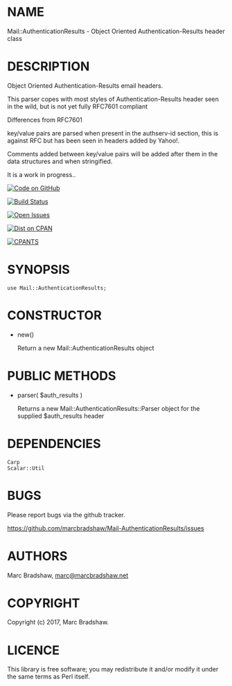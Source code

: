 # NAME

Mail::AuthenticationResults - Object Oriented Authentication-Results header class

# DESCRIPTION

Object Oriented Authentication-Results email headers.

This parser copes with most styles of Authentication-Results header seen in the wild, but is not yet fully RFC7601 compliant

Differences from RFC7601

key/value pairs are parsed when present in the authserv-id section, this is against RFC but has been seen in headers added by Yahoo!.

Comments added between key/value pairs will be added after them in the data structures and when stringified.

It is a work in progress..

[![Code on GitHub](https://img.shields.io/badge/github-repo-blue.svg)](https://github.com/marcbradshaw/Mail-AuthenticationResults)

[![Build Status](https://travis-ci.org/marcbradshaw/Mail-AuthenticationResults.svg?branch=master)](https://travis-ci.org/marcbradshaw/Mail-AuthenticationResults)

[![Open Issues](https://img.shields.io/github/issues/marcbradshaw/Mail-AuthenticationResults.svg)](https://github.com/marcbradshaw/Mail-AuthenticationResults/issues)

[![Dist on CPAN](https://img.shields.io/cpan/v/Mail-AuthenticationResults.svg)](https://metacpan.org/release/Mail-AuthenticationResults)

[![CPANTS](https://img.shields.io/badge/cpants-kwalitee-blue.svg)](http://cpants.cpanauthors.org/dist/Mail-AuthenticationResults)

# SYNOPSIS

    use Mail::AuthenticationResults;

# CONSTRUCTOR

- new()

    Return a new Mail::AuthenticationResults object

# PUBLIC METHODS

- parser( $auth\_results )

    Returns a new Mail::AuthenticationResults::Parser object
    for the supplied $auth\_results header

# DEPENDENCIES

    Carp
    Scalar::Util

# BUGS

Please report bugs via the github tracker.

https://github.com/marcbradshaw/Mail-AuthenticationResults/issues

# AUTHORS

Marc Bradshaw, <marc@marcbradshaw.net>

# COPYRIGHT

Copyright (c) 2017, Marc Bradshaw.

# LICENCE

This library is free software; you may redistribute it and/or modify it
under the same terms as Perl itself.
